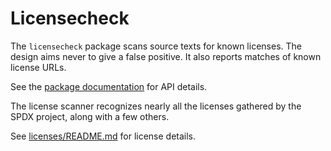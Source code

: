 # Licensecheck

The `licensecheck` package scans source texts for known licenses.
The design aims never to give a false positive.
It also reports matches of known license URLs.

See the [package documentation](https://pkg.go.dev/github.com/google/licensecheck)
for API details.

The license scanner recognizes nearly all the licenses gathered by the SPDX project,
along with a few others.

See [licenses/README.md](licenses/README.md) for license details.
